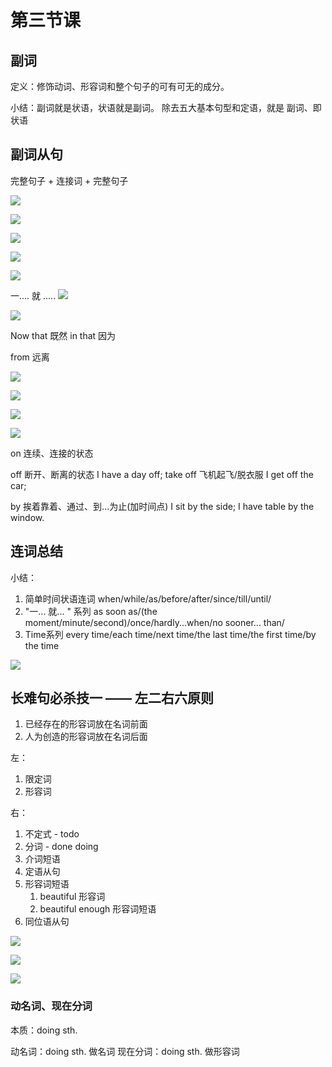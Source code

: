 # 第三节课

## 副词
定义：修饰动词、形容词和整个句子的可有可无的成分。

小结：副词就是状语，状语就是副词。
除去五大基本句型和定语，就是 副词、即状语


## 副词从句
完整句子 + 连接词 + 完整句子

![](vx_images/565283817238787.png)

![](vx_images/573774617226654.png)

![](vx_images/348155217246820.png)

![](vx_images/510835817239489.png)



![](vx_images/492615718236044.png)


一.... 就 .....
![](vx_images/375130219231798.png)    

![](vx_images/118281719247282.png)
  
Now that 既然
in that      因为

from 远离  
  
  ![](vx_images/137042719244784.png)
  



![](vx_images/63972919226025.png)


![](vx_images/133223219248465.png)


![](vx_images/480313919243601.png)


on  连续、连接的状态

off  断开、断离的状态
I have a day off;
take off                飞机起飞/脱衣服
I get off the car;    

by    挨着靠着、通过、到...为止(加时间点)
I sit by the side;
I have table by the window.







## 连词总结

小结：
1. 简单时间状语连词
when/while/as/before/after/since/till/until/
2. "一... 就... " 系列
as soon as/(the moment/minute/second)/once/hardly...when/no sooner... than/
3. Time系列
every time/each time/next time/the last time/the first time/by the time




![](vx_images/491770819249678.png)





## 长难句必杀技一 —— 左二右六原则
1. 已经存在的形容词放在名词前面
2. 人为创造的形容词放在名词后面

左：
1. 限定词
2. 形容词

右：
1. 不定式    -     todo
2. 分词    -    done   doing
3. 介词短语
4. 定语从句
5. 形容词短语
    1. beautiful 形容词
    2. beautiful enough 形容词短语
6. 同位语从句



![](vx_images/479690520220811.png)


![](vx_images/240690320230281.png)


![](vx_images/319403120223315.png)


### 动名词、现在分词
本质：doing sth.

动名词：doing sth. 做名词
现在分词：doing sth. 做形容词



